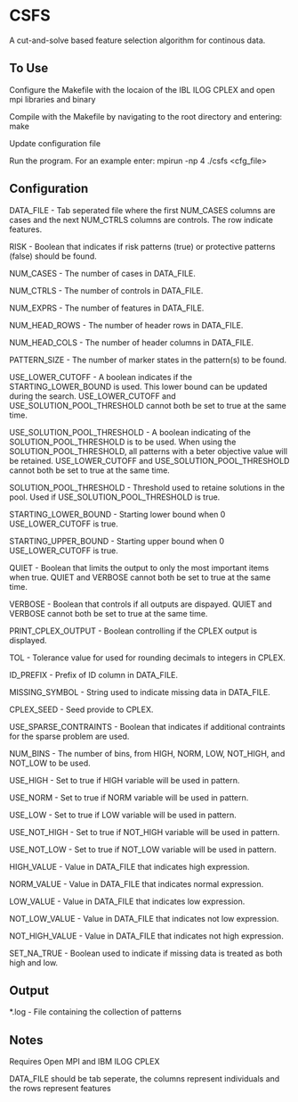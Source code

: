 # CSFS
A cut-and-solve based feature selection algorithm for continous data.

## To Use
Configure the Makefile with the locaion of the IBL ILOG CPLEX and open mpi libraries and binary

Compile with the Makefile by navigating to the root directory and entering: make

Update configuration file

Run the program. For an example enter: mpirun -np 4 ./csfs <cfg_file>

## Configuration
DATA_FILE - Tab seperated file where the first NUM_CASES columns are cases and the next NUM_CTRLS columns are controls. The row indicate features.

RISK - Boolean that indicates if risk patterns (true) or protective patterns (false) should be found.

NUM_CASES - The number of cases in DATA_FILE.

NUM_CTRLS - The number of controls in DATA_FILE.

NUM_EXPRS - The number of features in DATA_FILE.

NUM_HEAD_ROWS - The number of header rows in DATA_FILE.

NUM_HEAD_COLS - The number of header columns in DATA_FILE.

PATTERN_SIZE - The number of marker states in the pattern(s) to be found.

USE_LOWER_CUTOFF - A boolean indicates if the STARTING_LOWER_BOUND is used. This lower bound can be updated during the search. USE_LOWER_CUTOFF and USE_SOLUTION_POOL_THRESHOLD cannot both be set to true at the same time.

USE_SOLUTION_POOL_THRESHOLD - A boolean indicating of the SOLUTION_POOL_THRESHOLD is to be used. When using the SOLUTION_POOL_THRESHOLD, all patterns with a beter objective value will be retained. USE_LOWER_CUTOFF and USE_SOLUTION_POOL_THRESHOLD cannot both be set to true at the same time.

SOLUTION_POOL_THRESHOLD - Threshold used to retaine solutions in the pool. Used if USE_SOLUTION_POOL_THRESHOLD is true.

STARTING_LOWER_BOUND - Starting lower bound when 0 USE_LOWER_CUTOFF is true.

STARTING_UPPER_BOUND - Starting upper bound when 0 USE_LOWER_CUTOFF is true.

QUIET - Boolean that limits the output to only the most important items when true. QUIET and VERBOSE cannot both be set to true at the same time.

VERBOSE - Boolean that controls if all outputs are dispayed. QUIET and VERBOSE cannot both be set to true at the same time.

PRINT_CPLEX_OUTPUT - Boolean controlling if the CPLEX output is displayed.

TOL - Tolerance value for used for rounding decimals to integers in CPLEX.

ID_PREFIX - Prefix of ID column in DATA_FILE.

MISSING_SYMBOL - String used to indicate missing data in DATA_FILE.

CPLEX_SEED - Seed provide to CPLEX.

USE_SPARSE_CONTRAINTS - Boolean that indicates if additional contraints for the sparse problem are used.

NUM_BINS - The number of bins, from HIGH, NORM, LOW, NOT_HIGH, and NOT_LOW to be used.

USE_HIGH - Set to true if HIGH variable will be used in pattern.

USE_NORM - Set to true if NORM variable will be used in pattern.

USE_LOW - Set to true if LOW variable will be used in pattern.

USE_NOT_HIGH - Set to true if NOT_HIGH variable will be used in pattern.

USE_NOT_LOW - Set to true if NOT_LOW variable will be used in pattern.

HIGH_VALUE - Value in DATA_FILE that indicates high expression.

NORM_VALUE - Value in DATA_FILE that indicates normal expression.

LOW_VALUE - Value in DATA_FILE that indicates low expression.

NOT_LOW_VALUE - Value in DATA_FILE that indicates not low expression.

NOT_HIGH_VALUE - Value in DATA_FILE that indicates not high expression.

SET_NA_TRUE - Boolean used to indicate if missing data is treated as both high and low.

## Output
*.log - File containing the collection of patterns

## Notes
Requires Open MPI and IBM ILOG CPLEX

DATA_FILE should be tab seperate, the columns represent individuals and the rows represent features
